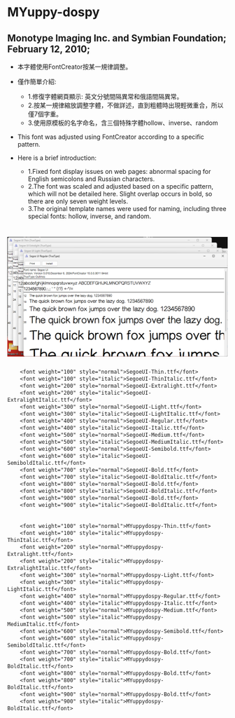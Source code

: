 # MYuppy-dospy
## Monotype Imaging Inc. and Symbian Foundation; February 12, 2010;
* 本字體使用FontCreator按某一規律調整。
* 僅作簡單介紹:
  * 1.修復字體網頁顯示: 英文分號間隔異常和俄語間隔異常。
  * 2.按某一規律縮放調整字體，不做詳述，直到粗體時出現輕微重合，所以僅7個字重。
  * 3.使用原模板的名字命名，含三個特殊字體hollow、inverse、random
  
* This font was adjusted using FontCreator according to a specific pattern. 
* Here is a brief introduction:
  * 1.Fixed font display issues on web pages: abnormal spacing for English semicolons and Russian characters.
  * 2.The font was scaled and adjusted based on a specific pattern, which will not be detailed here. Slight overlap occurs in bold, so there are only seven weight levels.
  * 3.The original template names were used for naming, including three special fonts: hollow, inverse, and random.


# ![MYuppy-dospy](https://raw.githubusercontent.com/jyxdd/MYuppy-dospy/refs/heads/master/Images/image1.PNG?3)


        <font weight="100" style="normal">SegoeUI-Thin.ttf</font>
        <font weight="100" style="italic">SegoeUI-ThinItalic.ttf</font>
        <font weight="200" style="normal">SegoeUI-Extralight.ttf</font>
        <font weight="200" style="italic">SegoeUI-ExtralightItalic.ttf</font>
        <font weight="300" style="normal">SegoeUI-Light.ttf</font>
        <font weight="300" style="italic">SegoeUI-LightItalic.ttf</font>
        <font weight="400" style="normal">SegoeUI-Regular.ttf</font>
        <font weight="400" style="italic">SegoeUI-Italic.ttf</font>
        <font weight="500" style="normal">SegoeUI-Medium.ttf</font>
        <font weight="500" style="italic">SegoeUI-MediumItalic.ttf</font>
        <font weight="600" style="normal">SegoeUI-Semibold.ttf</font>
        <font weight="600" style="italic">SegoeUI-SemiboldItalic.ttf</font>
        <font weight="700" style="normal">SegoeUI-Bold.ttf</font>
        <font weight="700" style="italic">SegoeUI-BoldItalic.ttf</font>
        <font weight="800" style="normal">SegoeUI-Bold.ttf</font>
        <font weight="800" style="italic">SegoeUI-BoldItalic.ttf</font>                        
        <font weight="900" style="normal">SegoeUI-Bold.ttf</font>
        <font weight="900" style="italic">SegoeUI-BoldItalic.ttf</font>


        <font weight="100" style="normal">MYuppydospy-Thin.ttf</font>
        <font weight="100" style="italic">MYuppydospy-ThinItalic.ttf</font>
        <font weight="200" style="normal">MYuppydospy-Extralight.ttf</font>
        <font weight="200" style="italic">MYuppydospy-ExtralightItalic.ttf</font>
        <font weight="300" style="normal">MYuppydospy-Light.ttf</font>
        <font weight="300" style="italic">MYuppydospy-LightItalic.ttf</font>
        <font weight="400" style="normal">MYuppydospy-Regular.ttf</font>
        <font weight="400" style="italic">MYuppydospy-Italic.ttf</font>
        <font weight="500" style="normal">MYuppydospy-Medium.ttf</font>
        <font weight="500" style="italic">MYuppydospy-MediumItalic.ttf</font>
        <font weight="600" style="normal">MYuppydospy-Semibold.ttf</font>
        <font weight="600" style="italic">MYuppydospy-SemiboldItalic.ttf</font>
        <font weight="700" style="normal">MYuppydospy-Bold.ttf</font>
        <font weight="700" style="italic">MYuppydospy-BoldItalic.ttf</font>
        <font weight="800" style="normal">MYuppydospy-Bold.ttf</font>
        <font weight="800" style="italic">MYuppydospy-BoldItalic.ttf</font>
        <font weight="900" style="normal">MYuppydospy-Bold.ttf</font>
        <font weight="900" style="italic">MYuppydospy-BoldItalic.ttf</font>


